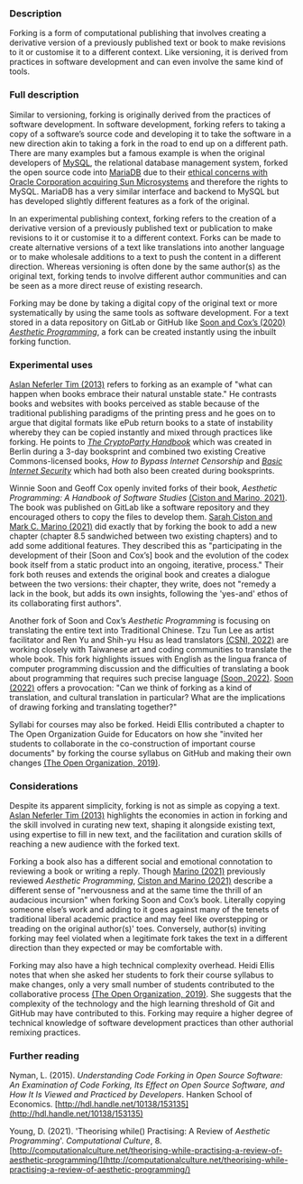 ### Description

Forking is a form of computational publishing that involves creating a derivative version of a previously published text or book to make revisions to it or customise it to a different context. Like versioning, it is derived from practices in software development and can even involve the same kind of tools.

### Full description

Similar to versioning, forking is originally derived from the practices of software development. In software development, forking refers to taking a copy of a software’s source code and developing it to take the software in a new direction akin to taking a fork in the road to end up on a different path. There are many examples but a famous example is when the original developers of [MySQL](https://www.mysql.com/), the relational database management system, forked the open source code into [MariaDB](https://mariadb.org/) due to their [ethical concerns with Oracle Corporation acquiring Sun Microsystems](https://www2.computerworld.com.au/article/457551/dead_database_walking_mysql_creator_why_future_belongs_mariadb/) and therefore the rights to MySQL. MariaDB has a very similar interface and backend to MySQL but has developed slightly different features as a fork of the original. 

In an experimental publishing context, forking refers to the creation of a derivative version of a previously published text or publication to make revisions to it or customise it to a different context. Forks can be made to create alternative versions of a text like translations into another language or to make wholesale additions to a text to push the content in a different direction. Whereas versioning is often done by the same author(s) as the original text, forking tends to involve different author communities and can be seen as a more direct reuse of existing research. 

Forking may be done by taking a digital copy of the original text or more systematically by using the same tools as software development. For a text stored in a data repository on GitLab or GitHub like [Soon and Cox’s (2020) *Aesthetic Programming*](https://aesthetic-programming.net/), a fork can be created instantly using the inbuilt forking function. 

### Experimental uses

[Aslan Neferler Tim (2013)](http://toc.oreilly.com/2013/01/forking-the-book.html) refers to forking as an example of "what can happen when books embrace their natural unstable state." He contrasts books and websites with books perceived as stable because of the traditional publishing paradigms of the printing press and he goes on to argue that digital formats like ePub return books to a state of instability whereby they can be copied instantly and mixed through practices like forking. He points to [*The CryptoParty Handbook*](https://www.cryptoparty.in/learn/handbook) which was created in Berlin during a 3-day booksprint and combined two existing Creative Commons-licensed books, *How to Bypass Internet Censorship* and [*Basic Internet Security*](http://basicinternetsecurity.org/) which had both also been created during booksprints. 

Winnie Soon and Geoff Cox openly invited forks of their book, *Aesthetic Programming: A Handbook of Software Studies* [(Ciston and Marino, 2021)](https://markcmarino.medium.com/how-to-fork-a-book-the-radical-transformation-of-publishing-3e1f4a39a66c). The book was published on GitLab like a software repository and they encouraged others to copy the files to develop them. [Sarah Ciston and Mark C. Marino (2021)](https://markcmarino.medium.com/how-to-fork-a-book-the-radical-transformation-of-publishing-3e1f4a39a66c) did exactly that by forking the book to add a new chapter (chapter 8.5 sandwiched between two existing chapters) and to add some additional features. They described this as "participating in the development of their [Soon and Cox’s] book and the evolution of the codex book itself from a static product into an ongoing, iterative, process." Their fork both reuses and extends the original book and creates a dialogue between the two versions: their chapter, they write, does not "remedy a lack in the book, but adds its own insights, following the 'yes-and' ethos of its collaborating first authors".

Another fork of Soon and Cox’s *Aesthetic Programming* is focusing on translating the entire text into Traditional Chinese. Tzu Tun Lee as artist facilitator and Ren Yu and Shih-yu Hsu as lead translators [(CSNI, 2022)](https://www.centreforthestudyof.net/?p=6149) are working closely with Taiwanese art and coding communities to translate the whole book. This fork highlights issues with English as the lingua franca of computer programming discussion and the difficulties of translating a book about programming that requires such precise language [(Soon, 2022)](https://wg.criticalcodestudies.com/index.php?p=/discussion/132/week-4-translating-aesthetic-programming). [Soon (2022)](https://wg.criticalcodestudies.com/index.php?p=/discussion/132/week-4-translating-aesthetic-programming) offers a provocation: "Can we think of forking as a kind of translation, and cultural translation in particular? What are the implications of drawing forking and translating together?"

Syllabi for courses may also be forked. Heidi Ellis contributed a chapter to The Open Organization Guide for Educators on how she "invited her students to collaborate in the co-construction of important course documents" by forking the course syllabus on GitHub and making their own changes [(The Open Organization, 2019)](https://github.com/open-organization/open-org-educators-guide/issues/10). 

### Considerations

Despite its apparent simplicity, forking is not as simple as copying a text. [Aslan Neferler Tim (2013)](http://toc.oreilly.com/2013/01/forking-the-book.html) highlights the economies in action in forking and the skill involved in curating new text, shaping it alongside existing text, using expertise to fill in new text, and the facilitation and curation skills of reaching a new audience with the forked text. 

Forking a book also has a different social and emotional connotation to reviewing a book or writing a reply. Though [Marino (2021)](https://doi.org/10.1080/09502386.2021.1993291) previously reviewed *Aesthetic Programming*, [Ciston and Marino (2021)](https://markcmarino.medium.com/how-to-fork-a-book-the-radical-transformation-of-publishing-3e1f4a39a66c) describe a different sense of "nervousness and at the same time the thrill of an audacious incursion" when forking Soon and Cox’s book. Literally copying someone else’s work and adding to it goes against many of the tenets of traditional liberal academic practice and may feel like overstepping or treading on the original author(s)' toes. Conversely, author(s) inviting forking may feel violated when a legitimate fork takes the text in a different direction than they expected or may be comfortable with. 

Forking may also have a high technical complexity overhead. Heidi Ellis notes that when she asked her students to fork their course syllabus to make changes, only a very small number of students contributed to the collaborative process [(The Open Organization, 2019)](https://github.com/open-organization/open-org-educators-guide/issues/10). She suggests that the complexity of the technology and the high learning threshold of Git and GitHub may have contributed to this. Forking may require a higher degree of technical knowledge of software development practices than other authorial remixing practices. 

### Further reading

Nyman, L. (2015). *Understanding Code Forking in Open Source Software: An Examination of Code Forking, Its Effect on Open Source Software, and How It Is Viewed and Practiced by Developers*. Hanken School of Economics. [http://hdl.handle.net/10138/153135](http://hdl.handle.net/10138/153135)

Young, D. (2021). 'Theorising while() Practising: A Review of *Aesthetic Programming*'. *Computational Culture*, 8. [http://computationalculture.net/theorising-while-practising-a-review-of-aesthetic-programming/](http://computationalculture.net/theorising-while-practising-a-review-of-aesthetic-programming/)